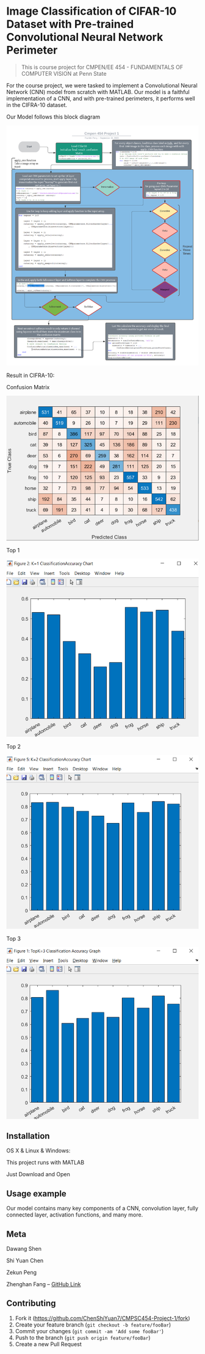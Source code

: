# Image Classification of CIFAR-10 Dataset with Pre-trained Convolutional Neural Network Perimeter
> This is course project for CMPEN/EE 454 - FUNDAMENTALS OF COMPUTER VISION at Penn State


For the course project, we were tasked to implement a Convolutional Neural Network (CNN) model from scratch with MATLAB. Our model is a faithful implementation of a CNN, and with pre-trained perimeters, it performs well in the CIFRA-10 dataset.

Our Model follows this block diagram

![](/img/blank_diagram.png)


Result in CIFRA-10:

Confusion Matrix

![](/img/confusion_matrix.png)

Top 1

![](/img/top1.png)

Top 2

![](/img/top2.png)

Top 3

![](/img/top3.png)



## Installation

OS X & Linux & Windows:

This project runs with MATLAB

Just Download and Open

## Usage example

Our model contains many key components of a CNN, convolution layer, fully connected layer, activation functions, and many more.

## Meta

Dawang Shen

Shi Yuan Chen

Zekun Peng

Zhenghan Fang     – [GitHub Link](https://github.com/ReLRail/)

## Contributing

1. Fork it (<https://github.com/ChenShiYuan7/CMPSC454-Project-1/fork>)
2. Create your feature branch (`git checkout -b feature/fooBar`)
3. Commit your changes (`git commit -am 'Add some fooBar'`)
4. Push to the branch (`git push origin feature/fooBar`)
5. Create a new Pull Request

<!-- Markdown link & img dfn's -->
[npm-image]: https://img.shields.io/npm/v/datadog-metrics.svg?style=flat-square
[npm-url]: https://npmjs.org/package/datadog-metrics
[npm-downloads]: https://img.shields.io/npm/dm/datadog-metrics.svg?style=flat-square
[travis-image]: https://img.shields.io/travis/dbader/node-datadog-metrics/master.svg?style=flat-square
[travis-url]: https://travis-ci.org/dbader/node-datadog-metrics
[wiki]: https://github.com/yourname/yourproject/wiki
